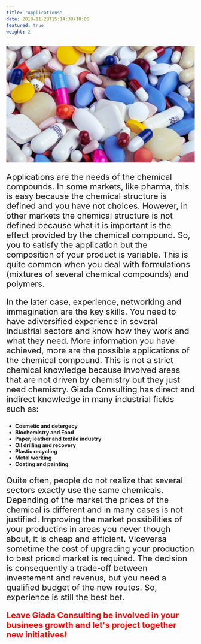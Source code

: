 ```yaml
---
title: "Applications"
date: 2018-11-28T15:14:39+10:00
featured: true
weight: 2
---
```



![Accounting Services](/images/myriam-zilles-KltoLK6Mk-g-unsplash.jpg)

<p style="font-size:22px">
Applications are the needs of the chemical compounds. In some markets, like pharma,  this is easy because the chemical structure is defined and you have not choices. However, in other markets the chemical structure is not defined because what it is important is the 
effect provided by the chemical compound. So, you to satisfy the application but the composition of your product is variable. This is quite common when you deal with formulations (mixtures of several chemical compounds) and polymers.</p>
<p style="font-size:22px">In the later case, experience, networking and immagination are the key skills. You need to have adiversified experience in several industrial sectors and know how they work and what they need. More information you have achieved,
 more are the possible applications of the chemical compound. This is not a strict chemical knowledge because involved areas that are not driven by chemistry but they just need chemistry. Giada Consulting has direct and indirect knowledge in many industrial fields such as:</p>
<p style="font-size:24px">
<ul><b>
  <li>Cosmetic and detergecy</li>
  <li>Biochemistry and Food</li>
  <li>Paper, leather and textile industry</li>
  <li>Oil drilling and recovery</li>
  <li>Plastic recycling</li>
  <li>Metal working</li>
  <li>Coating and painting</li>
</b></ul></p>
<p style="font-size:22px">
Quite often, people do not realize that several sectors exactly use the same chemicals. Depending of the market the prices of the chemical is different and in many cases is not justified. Improving the market possibilities of your productins in areas you never though about, it is cheap and efficient.
Viceversa sometime the cost of upgrading your production to best priced market is required. The decision is consequently a trade-off between investement and revenus, but you need a qualified budget of the new routes. So, experience is still the best bet.
</p>


<p style="font-size:22px"> <span style="color:red"> <b>Leave Giada Consulting be involved in your businees growth and let's project together new initiatives!</b></span></p>
